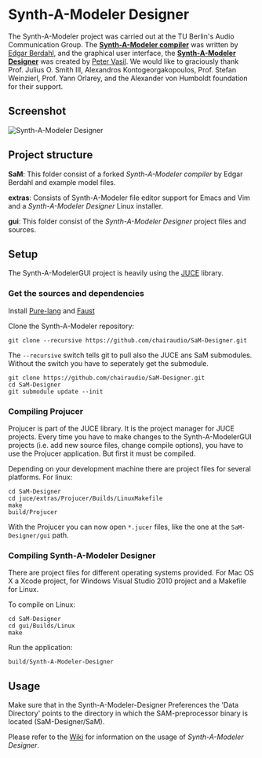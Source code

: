 # Synth-A-Modeler Designer

The Synth-A-Modeler project was carried out at the TU Berlin's Audio
Communication Group. The
[**Synth-A-Modeler compiler**](https://github.com/chairaudio/SaM) was
written by [Edgar Berdahl](http://edgarberdahl.com/), and the graphical user interface, the
[**Synth-A-Modeler Designer**](https://github.com/chairaudio/SaM-Designer) was
created by [Peter Vasil](http://www.petervasil.net/).
We would like to graciously thank Prof. Julius O. Smith III,
Alexandros Kontogeorgakopoulos, Prof. Stefan Weinzierl,
Prof. Yann Orlarey, and the Alexander von Humboldt foundation for their
support.

## Screenshot

![Synth-A-Modeler Designer](https://github.com/ptrv/SaM-Designer/raw/master/screenshot.png
 "Synth-A-Modeler Designer")


## Project structure

**SaM**: This folder consist of a forked *Synth-A-Modeler compiler* by Edgar Berdahl
  and example model files.

<!-- **cmd2**: A C++ version of the *Synth-A-Modeler* compiler (experimental). -->

**extras**: Consists of Synth-A-Modeler file editor support for Emacs
  and Vim and a *Synth-A-Modeler Designer* Linux installer.

**gui**: This folder consist of the *Synth-A-Modeler Designer* project
  files and sources.

## Setup

The Synth-A-ModelerGUI project is heavily using the [JUCE][1] library.

### Get the sources and dependencies

Install [Pure-lang](https://github.com/agraef/pure-lang) and [Faust](https://github.com/grame-cncm/faust) 

Clone the Synth-A-Modeler repository:

    git clone --recursive https://github.com/chairaudio/SaM-Designer.git
    
The `--recursive` switch tells git to pull also the JUCE ans SaM submodules.
Without the switch you have to seperately get the submodule.

    git clone https://github.com/chairaudio/SaM-Designer.git
    cd SaM-Designer
    git submodule update --init

### Compiling Projucer

Projucer is part of the JUCE library. It is the project manager for
JUCE projects. Every time you have to make changes to the
Synth-A-ModelerGUI projects (i.e. add new source files, change compile
options), you have to use the Projucer application. But first it must
be compiled.

Depending on your development machine there are project files for several
platforms. For linux:

    cd SaM-Designer
    cd juce/extras/Projucer/Builds/LinuxMakefile
    make
    build/Projucer

With the Projucer you can now open `*.jucer` files, like the one at the
`SaM-Designer/gui` path.

### Compiling Synth-A-Modeler Designer

There are project files for different operating systems provided. For
Mac OS X a Xcode project, for Windows Visual Studio 2010 project and a
Makefile for Linux.

To compile on Linux:

    cd SaM-Designer
    cd gui/Builds/Linux
    make

Run the application:

    build/Synth-A-Modeler-Designer


[1]: https://juce.com

## Usage

Make sure that in the Synth-A-Modeler-Designer Preferences the 'Data Directory' points to the directory in which the SAM-preprocessor binary is located (SaM-Designer/SaM).

Please refer to the [Wiki][3] for information on the usage of
*Synth-A-Modeler Designer*.

[3]: https://github.com/ptrv/Synth-A-Modeler/wiki
